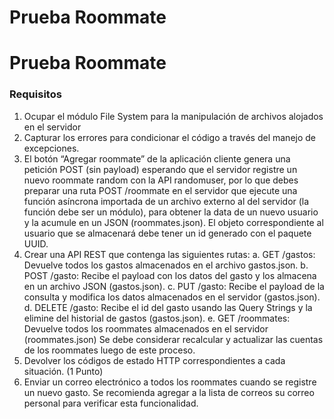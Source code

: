 # Prueba Roommate
# Prueba Roommate
### Requisitos
1. Ocupar el módulo File System para la manipulación de archivos alojados en el
servidor 
2. Capturar los errores para condicionar el código a través del manejo de excepciones.
3. El botón “Agregar roommate” de la aplicación cliente genera una petición POST (sin
payload) esperando que el servidor registre un nuevo roommate random con la API
randomuser, por lo que debes preparar una ruta POST /roommate en el servidor que
ejecute una función asíncrona importada de un archivo externo al del servidor (la
función debe ser un módulo), para obtener la data de un nuevo usuario y la acumule
en un JSON (roommates.json).
El objeto correspondiente al usuario que se almacenará debe tener un id generado
con el paquete UUID. 
4. Crear una API REST que contenga las siguientes rutas:
a. GET /gastos: Devuelve todos los gastos almacenados en el archivo
gastos.json.
b. POST /gasto: Recibe el payload con los datos del gasto y los almacena en un
archivo JSON (gastos.json).
c. PUT /gasto: Recibe el payload de la consulta y modifica los datos
almacenados en el servidor (gastos.json).
d. DELETE /gasto: Recibe el id del gasto usando las Query Strings y la elimine
del historial de gastos (gastos.json).
e. GET /roommates: Devuelve todos los roommates almacenados en el servidor
(roommates.json)
Se debe considerar recalcular y actualizar las cuentas de los roommates luego de
este proceso. 
5. Devolver los códigos de estado HTTP correspondientes a cada situación. (1 Punto)
6. Enviar un correo electrónico a todos los roommates cuando se registre un nuevo
gasto. Se recomienda agregar a la lista de correos su correo personal para verificar
esta funcionalidad. 
